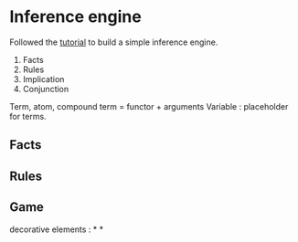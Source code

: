 

# Inference engine
Followed the [tutorial](https://curiosity-driven.org/prolog-interpreter) to build a simple inference engine.

1. Facts
2. Rules
3. Implication
4. Conjunction

Term, atom, compound term = functor + arguments
Variable : placeholder for terms.

## Facts

## Rules

## Game
decorative elements :
* 
* 